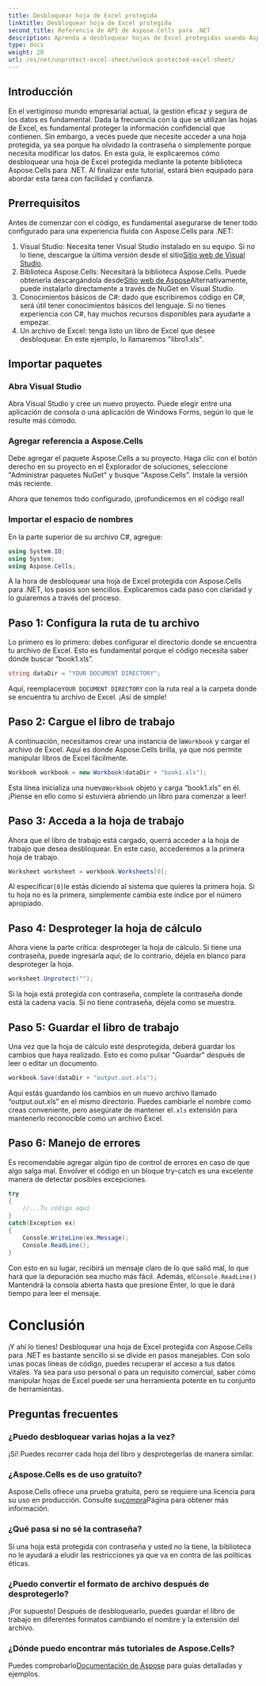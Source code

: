 ```yaml
---
title: Desbloquear hoja de Excel protegida
linktitle: Desbloquear hoja de Excel protegida
second_title: Referencia de API de Aspose.Cells para .NET
description: Aprenda a desbloquear hojas de Excel protegidas usando Aspose.Cells para .NET en este tutorial paso a paso para principiantes.
type: docs
weight: 20
url: /es/net/unprotect-excel-sheet/unlock-protected-excel-sheet/
---
```

## Introducción

En el vertiginoso mundo empresarial actual, la gestión eficaz y segura de los datos es fundamental. Dada la frecuencia con la que se utilizan las hojas de Excel, es fundamental proteger la información confidencial que contienen. Sin embargo, a veces puede que necesite acceder a una hoja protegida, ya sea porque ha olvidado la contraseña o simplemente porque necesita modificar los datos. En esta guía, le explicaremos cómo desbloquear una hoja de Excel protegida mediante la potente biblioteca Aspose.Cells para .NET. Al finalizar este tutorial, estará bien equipado para abordar esta tarea con facilidad y confianza.

## Prerrequisitos

Antes de comenzar con el código, es fundamental asegurarse de tener todo configurado para una experiencia fluida con Aspose.Cells para .NET:

1.  Visual Studio: Necesita tener Visual Studio instalado en su equipo. Si no lo tiene, descargue la última versión desde el sitio[Sitio web de Visual Studio](https://visualstudio.microsoft.com/downloads/).
2. Biblioteca Aspose.Cells: Necesitará la biblioteca Aspose.Cells. Puede obtenerla descargándola desde[Sitio web de Aspose](https://releases.aspose.com/cells/net/)Alternativamente, puede instalarlo directamente a través de NuGet en Visual Studio.
3. Conocimientos básicos de C#: dado que escribiremos código en C#, será útil tener conocimientos básicos del lenguaje. Si no tienes experiencia con C#, hay muchos recursos disponibles para ayudarte a empezar.
4. Un archivo de Excel: tenga listo un libro de Excel que desee desbloquear. En este ejemplo, lo llamaremos "libro1.xls".

## Importar paquetes

### Abra Visual Studio

Abra Visual Studio y cree un nuevo proyecto. Puede elegir entre una aplicación de consola o una aplicación de Windows Forms, según lo que le resulte más cómodo.

### Agregar referencia a Aspose.Cells

Debe agregar el paquete Aspose.Cells a su proyecto. Haga clic con el botón derecho en su proyecto en el Explorador de soluciones, seleccione "Administrar paquetes NuGet" y busque "Aspose.Cells". Instale la versión más reciente.

Ahora que tenemos todo configurado, ¡profundicemos en el código real!

### Importar el espacio de nombres

En la parte superior de su archivo C#, agregue:

```csharp
using System.IO;
using System;
using Aspose.Cells;
```

A la hora de desbloquear una hoja de Excel protegida con Aspose.Cells para .NET, los pasos son sencillos. Explicaremos cada paso con claridad y lo guiaremos a través del proceso.

## Paso 1: Configura la ruta de tu archivo

Lo primero es lo primero: debes configurar el directorio donde se encuentra tu archivo de Excel. Esto es fundamental porque el código necesita saber dónde buscar “book1.xls”.

```csharp
string dataDir = "YOUR DOCUMENT DIRECTORY";
```
 Aquí, reemplace`YOUR DOCUMENT DIRECTORY` con la ruta real a la carpeta donde se encuentra tu archivo de Excel. ¡Así de simple!

## Paso 2: Cargue el libro de trabajo

 A continuación, necesitamos crear una instancia de la`Workbook` y cargar el archivo de Excel. Aquí es donde Aspose.Cells brilla, ya que nos permite manipular libros de Excel fácilmente.

```csharp
Workbook workbook = new Workbook(dataDir + "book1.xls");
```
 Esta línea inicializa una nueva`Workbook` objeto y carga “book1.xls” en él. ¡Piense en ello como si estuviera abriendo un libro para comenzar a leer!

## Paso 3: Acceda a la hoja de trabajo

Ahora que el libro de trabajo está cargado, querrá acceder a la hoja de trabajo que desea desbloquear. En este caso, accederemos a la primera hoja de trabajo.

```csharp
Worksheet worksheet = workbook.Worksheets[0];
```
 Al especificar`[0]`le estás diciendo al sistema que quieres la primera hoja. Si tu hoja no es la primera, simplemente cambia este índice por el número apropiado.

## Paso 4: Desproteger la hoja de cálculo

Ahora viene la parte crítica: desproteger la hoja de cálculo. Si tiene una contraseña, puede ingresarla aquí; de lo contrario, déjela en blanco para desproteger la hoja.

```csharp
worksheet.Unprotect("");
```
Si la hoja está protegida con contraseña, complete la contraseña donde está la cadena vacía. Si no tiene contraseña, déjela como se muestra.

## Paso 5: Guardar el libro de trabajo

Una vez que la hoja de cálculo esté desprotegida, deberá guardar los cambios que haya realizado. Esto es como pulsar "Guardar" después de leer o editar un documento.

```csharp
workbook.Save(dataDir + "output.out.xls");
```
 Aquí estás guardando los cambios en un nuevo archivo llamado “output.out.xls” en el mismo directorio. Puedes cambiarle el nombre como creas conveniente, pero asegúrate de mantener el`.xls` extensión para mantenerlo reconocible como un archivo Excel.

## Paso 6: Manejo de errores

Es recomendable agregar algún tipo de control de errores en caso de que algo salga mal. Envolver el código en un bloque try-catch es una excelente manera de detectar posibles excepciones.

```csharp
try
{
    //...Tu código aquí
}
catch(Exception ex)
{
    Console.WriteLine(ex.Message);
    Console.ReadLine();
}
```
 Con esto en su lugar, recibirá un mensaje claro de lo que salió mal, lo que hará que la depuración sea mucho más fácil. Además, el`Console.ReadLine()` Mantendrá la consola abierta hasta que presione Enter, lo que le dará tiempo para leer el mensaje.

# Conclusión

¡Y ahí lo tienes! Desbloquear una hoja de Excel protegida con Aspose.Cells para .NET es bastante sencillo si se divide en pasos manejables. Con solo unas pocas líneas de código, puedes recuperar el acceso a tus datos vitales. Ya sea para uso personal o para un requisito comercial, saber cómo manipular hojas de Excel puede ser una herramienta potente en tu conjunto de herramientas. 

## Preguntas frecuentes

### ¿Puedo desbloquear varias hojas a la vez?
¡Sí! Puedes recorrer cada hoja del libro y desprotegerlas de manera similar.

### ¿Aspose.Cells es de uso gratuito?
 Aspose.Cells ofrece una prueba gratuita, pero se requiere una licencia para su uso en producción. Consulte su[compra](https://purchase.aspose.com/buy)Página para obtener más información.

### ¿Qué pasa si no sé la contraseña?
Si una hoja está protegida con contraseña y usted no la tiene, la biblioteca no le ayudará a eludir las restricciones ya que va en contra de las políticas éticas.

### ¿Puedo convertir el formato de archivo después de desprotegerlo?
¡Por supuesto! Después de desbloquearlo, puedes guardar el libro de trabajo en diferentes formatos cambiando el nombre y la extensión del archivo.

### ¿Dónde puedo encontrar más tutoriales de Aspose.Cells?
 Puedes comprobarlo[Documentación de Aspose](https://reference.aspose.com/cells/net/) para guías detalladas y ejemplos.